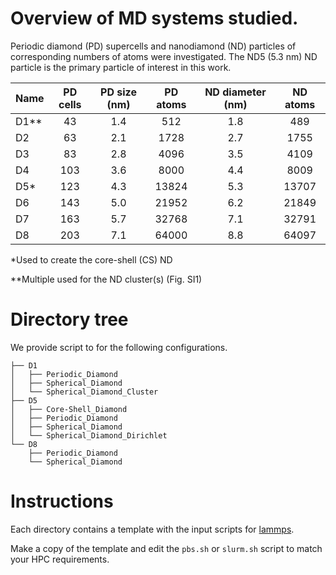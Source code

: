 # Overview of MD systems studied.

Periodic diamond (PD) supercells and nanodiamond (ND) particles of corresponding numbers
of atoms were investigated. The ND5 (5.3 nm) ND particle is the primary particle of interest in this work.

| Name | PD cells | PD size (nm) | PD atoms | ND diameter (nm) | ND atoms | 
|:-----|:--------:|:------------:|:--------:|:----------------:|:--------:|
| D1** |    43    |     1.4      |   512    |       1.8        |   489    |
| D2   |    63    |     2.1      |   1728   |       2.7        |   1755   |
| D3   |    83    |     2.8      |   4096   |       3.5        |   4109   |
| D4   |   103    |     3.6      |   8000   |       4.4        |   8009   |
| D5*  |   123    |     4.3      |  13824   |       5.3        |  13707   |
| D6   |   143    |     5.0      |  21952   |       6.2        |  21849   |
| D7   |   163    |     5.7      |  32768   |       7.1        |  32791   |
| D8   |   203    |     7.1      |  64000   |       8.8        |  64097   |

*Used to create the core-shell (CS) ND

**Multiple used for the ND cluster(s) (Fig. SI1)

# Directory tree
We provide script to for the following configurations.
```
├── D1
│   ├── Periodic_Diamond
│   ├── Spherical_Diamond
│   └── Spherical_Diamond_Cluster
├── D5
│   ├── Core-Shell_Diamond
│   ├── Periodic_Diamond
│   ├── Spherical_Diamond
│   └── Spherical_Diamond_Dirichlet
└── D8
    ├── Periodic_Diamond
    └── Spherical_Diamond
```

# Instructions 
Each directory contains a template with the input scripts for [lammps](https://www.lammps.org).

Make a copy of the template and edit the `pbs.sh` or `slurm.sh` script to match your HPC requirements.